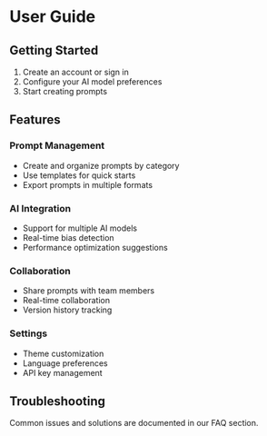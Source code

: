 # User Guide

## Getting Started
1. Create an account or sign in
2. Configure your AI model preferences
3. Start creating prompts

## Features
### Prompt Management
- Create and organize prompts by category
- Use templates for quick starts
- Export prompts in multiple formats

### AI Integration
- Support for multiple AI models
- Real-time bias detection
- Performance optimization suggestions

### Collaboration
- Share prompts with team members
- Real-time collaboration
- Version history tracking

### Settings
- Theme customization
- Language preferences
- API key management

## Troubleshooting
Common issues and solutions are documented in our FAQ section.